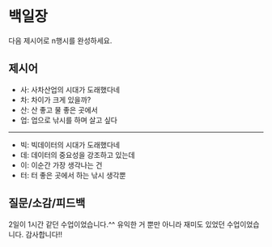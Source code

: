 # 백일장
다음 제시어로 n행시를 완성하세요.

## 제시어
- 사: 사차산업의 시대가 도래했다네
- 차: 차이가 크게 있을까?
- 산: 산 좋고 물 좋은 곳에서 
- 업: 업으로 낚시를 하며 살고 싶다 
---
- 빅: 빅데이터의 시대가 도래했다네
- 데: 데이터의 중요성을 강조하고 있는데
- 이: 이순간 가장 생각나는 건 
- 터: 터 좋은 곳에서 하는 낚시 생각뿐

## 질문/소감/피드백
2일이 1시간 같던 수업이었습니다.^^ 유익한 거 뿐만 아니라 재미도 있었던 수업이었습니다. 감사합니다!!  